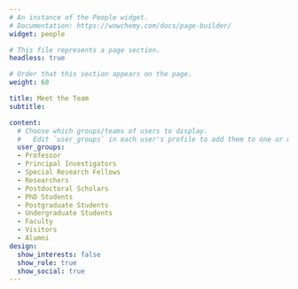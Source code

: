```yaml
---
# An instance of the People widget.
# Documentation: https://wowchemy.com/docs/page-builder/
widget: people

# This file represents a page section.
headless: true

# Order that this section appears on the page.
weight: 68

title: Meet the Team
subtitle:

content:
  # Choose which groups/teams of users to display.
  #   Edit `user_groups` in each user's profile to add them to one or more of these groups.
  user_groups:
  - Professor
  - Principal Investigators
  - Special Research Fellows
  - Researchers
  - Postdoctoral Scholars
  - PhD Students
  - Postgraduate Students
  - Undergraduate Students
  - Faculty
  - Visitors
  - Alumni
design:
  show_interests: false
  show_role: true
  show_social: true
---
```

